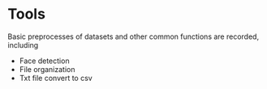 # Tools
Basic preprocesses of datasets and other common functions are recorded, including
- Face detection
- File organization
- Txt file convert to csv


